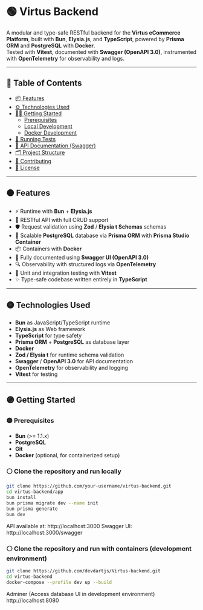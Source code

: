 # 🟢 Virtus Backend

A modular and type-safe RESTful backend for the **Virtus eCommerce Platform**, built with **Bun**, **Elysia.js**, and **TypeScript**, powered by **Prisma ORM** and **PostgreSQL** with **Docker**.  
Tested with **Vitest**, documented with **Swagger (OpenAPI 3.0)**, instrumented with **OpenTelemetry** for observability and logs.

---

## 🔵 Table of Contents

- [📦 Features](#-features)
- [⚙️ Technologies Used](#-technologies-used)
- [🧑‍💼 Getting Started](#-getting-started)
  - [Prerequisites](#-prerequisites)
  - [Local Development](#-local-development)
  - [Docker Development](#-docker-development)
- [🧪 Running Tests](#-running-tests)
- [📘 API Documentation (Swagger)](#-api-documentation-swagger)
- [🗂️ Project Structure](#️-project-structure)
- [🤝 Contributing](#-contributing)
- [📄 License](#-license)

---

## 🟠 Features

- ⚡️ Runtime with **Bun** + **Elysia.js**
- 🔄 RESTful API with full CRUD support
- 🛡️ Request validation using **Zod** / **Elysia t Schemas** schemas
- 🧠 Scalable **PostgreSQL** database via **Prisma ORM** with **Prisma Studio Container**
- 📦 Containers with **Docker**
- 📄 Fully documented using **Swagger UI (OpenAPI 3.0)**
- 🔍 Observability with structured logs via **OpenTelemetry**
- 🧪 Unit and integration testing with **Vitest**
- ✨ Type-safe codebase written entirely in **TypeScript**

---

## 🟡 Technologies Used

- **Bun** as JavaScript/TypeScript runtime
- **Elysia.js** as Web framework
- **TypeScript** for type safety
- **Prisma ORM** + **PostgreSQL** as database layer
- **Docker**
- **Zod / Elysia t** for runtime schema validation
- **Swagger** / **OpenAPI 3.0** for API documentation
- **OpenTelemetry** for observability and logging
- **Vitest** for testing

---

## 🟣 Getting Started

### 🟡 Prerequisites

- **Bun** (>= 1.1.x)
- **PostgreSQL**
- **Git**
- **Docker** (optional, for containerized setup)

### ⚪ Clone the repository and run locally

```bash
git clone https://github.com/your-username/virtus-backend.git
cd virtus-backend/app
bun install
bun prisma migrate dev --name init
bun prisma generate
bun dev
```

API available at: http://localhost:3000
Swagger UI: http://localhost:3000/swagger

### ⚪ Clone the repository and run with containers (development environment)

```bash
git clone https://github.com/devdartjs/Virtus-backend.git
cd virtus-backend
docker-compose --profile dev up --build
```

Adminer (Access database UI in development environment)
http://localhost:8080
